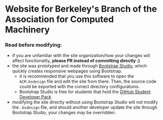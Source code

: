 # Website for Berkeley's Branch of the Association for Computed Machinery


### Read before modifying:
- if you are unfamiliar with the site organization/how your changes will affect functionality, **please PR instead of committing directly :)**
- the site was prototyped and made through [Bootstrap Studio](https://bootstrapstudio.io/), which quickly creates responsive webpages using Bootstrap.
    - it is recommended that you use this software to open the `ACM.bsdesign` file and edit the site from there. Then, the source code could be exported with the correct directory configuratoins.
    - Bootstrap Studio is free for students that hold the [GitHub Student Developer Pack](https://education.github.com/pack?sort=popularity&tag=Design)
- modifying the site directly without using Bootstrap Studio will not modify the `.bsdesign` file, and should another developer update the site through Bootstrap Studio, your changes may be overridden.

